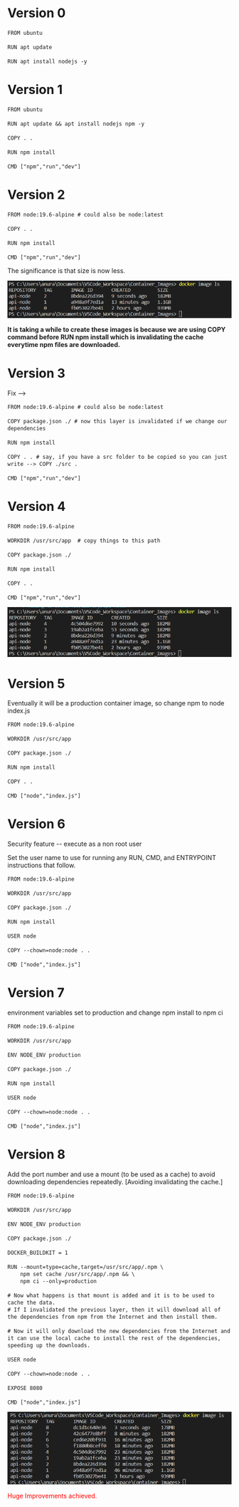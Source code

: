 # Version 0
```docker
FROM ubuntu

RUN apt update

RUN apt install nodejs -y
```
# Version 1
```docker
FROM ubuntu

RUN apt update && apt install nodejs npm -y

COPY . .

RUN npm install

CMD ["npm","run","dev"]
```
# Version 2
```docker
FROM node:19.6-alpine # could also be node:latest

COPY . .

RUN npm install

CMD ["npm","run","dev"]
```
The significance is that size is now less.

![Size of image significantly reduced.](image.png)

**It is taking a while to create these images is because we are using COPY command before RUN npm install which is invalidating the cache everytime npm files are downloaded.**

# Version 3

Fix -->
```docker
FROM node:19.6-alpine # could also be node:latest

COPY package.json ./ # now this layer is invalidated if we change our dependencies

RUN npm install

COPY . . # say, if you have a src folder to be copied so you can just write --> COPY ./src .

CMD ["npm","run","dev"]
```

# Version 4
```docker
FROM node:19.6-alpine 

WORKDIR /usr/src/app  # copy things to this path

COPY package.json ./ 

RUN npm install

COPY . .

CMD ["npm","run","dev"]
```

![5 versions of node images](image-1.png)

# Version 5

Eventually it will be a production container image, so change npm to node index.js

```docker
FROM node:19.6-alpine 

WORKDIR /usr/src/app  

COPY package.json ./ 

RUN npm install

COPY . .

CMD ["node","index.js"]
```

# Version 6

Security feature -- execute as a non root user

Set the user name to use for running any RUN, CMD, and ENTRYPOINT instructions that follow.

```docker
FROM node:19.6-alpine 

WORKDIR /usr/src/app  

COPY package.json ./ 

RUN npm install

USER node

COPY --chown=node:node . .

CMD ["node","index.js"]
```

# Version 7

environment variables set to production and change npm install to npm ci

```docker
FROM node:19.6-alpine 

WORKDIR /usr/src/app  

ENV NODE_ENV production

COPY package.json ./ 

RUN npm install

USER node

COPY --chown=node:node . .

CMD ["node","index.js"]

```

# Version 8

Add the port number and use a mount (to be used as a cache) to avoid downloading dependencies repeatedly. [Avoiding invalidating the cache.]

```docker
FROM node:19.6-alpine 

WORKDIR /usr/src/app  

ENV NODE_ENV production

COPY package.json ./ 

DOCKER_BUILDKIT = 1

RUN --mount=type=cache,target=/usr/src/app/.npm \
    npm set cache /usr/src/app/.npm && \
    npm ci --only=production

# Now what happens is that mount is added and it is to be used to cache the data.
# If I invalidated the previous layer, then it will download all of the dependencies from npm from the Internet and then install them. 

# Now it will only download the new dependencies from the Internet and it can use the local cache to install the rest of the dependencies, speeding up the downloads.

USER node

COPY --chown=node:node . .

EXPOSE 8080

CMD ["node","index.js"]

```

![Size of image further reduced.](image-2.png)

<font color="red">Huge Improvements achieved.</font>


